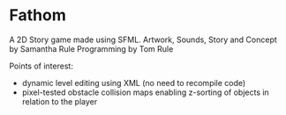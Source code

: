 # Fathom

A 2D Story game made using SFML.
Artwork, Sounds, Story and Concept by Samantha Rule
Programming by Tom Rule

Points of interest:
- dynamic level editing using XML (no need to recompile code)
- pixel-tested obstacle collision maps enabling z-sorting of objects in relation to the player
